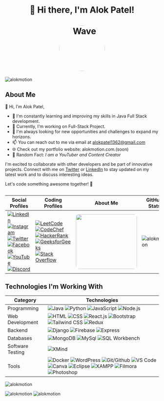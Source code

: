 <h1 align="center">👋 Hi there, I'm Alok Patel! <br> <br> 
    <img src="https://c.tenor.com/neqnFd4CHWAAAAAC/up-wave.gif" 
         alt="Wave" 
         style="border-radius: 50%;" 
         width="150" 
         height="150" 
    />
    
</h1>

<p align="left"><img src="https://komarev.com/ghpvc/?username=alokmotion&label=Profile%20views&color=0e75b6&style=flat" alt="alokmotion"/></p>


## About Me

👋 Hi, I'm Alok Patel, 
- 🌱 I'm constantly learning and improving my skills in Java Full Stack development.
- 💼 Currently, I'm working on Full-Stack Project.
- 🔭 I'm always looking for new opportunities and challenges to expand my horizons.
- 📫 You can reach out to me via email at alokpatel1362@gmail.com
- 🌐 Check out my portfolio website: alokmotion.com.(soon)
- 🎨 Random Fact: *I am a YouTuber and Content Creator*

I'm excited to collaborate with other developers and be part of innovative projects. Connect with me on [Twitter](https://twitter.com/alokmotion) or [LinkedIn](https://linkedin.com/in/alokmotion) to stay updated on my latest work and to discuss interesting ideas.

Let's code something awesome together! 🚀






##

| Social Profiles | Coding Profiles | About Me | GitHub Stats |
|------------------|-----------------|----------|--------------|
| [![LinkedIn](https://img.shields.io/badge/LinkedIn-%230077B5.svg?logo=linkedin&logoColor=white)](https://linkedin.com/in/alokmotion/) <br> [![Instagram](https://img.shields.io/badge/Instagram-%23E4405F.svg?logo=Instagram&logoColor=white)](https://instagram.com/alokmotion/) <br> [![Twitter](https://img.shields.io/badge/Twitter-%231DA1F2.svg?logo=Twitter&logoColor=white)](https://twitter.com/alokmotion) <br> [![Facebook](https://img.shields.io/badge/Facebook-%231877F2.svg?logo=Facebook&logoColor=white)](https://facebook.com/alokmotion) <br> [![YouTube](https://img.shields.io/badge/YouTube-%23FF0000.svg?logo=YouTube&logoColor=white)](https://www.youtube.com/alokmotionclasses) <br> [![Discord](https://img.shields.io/badge/Discord-%237289DA.svg?logo=Discord&logoColor=white)](https://discord.gg/alokmotion) | [![LeetCode](https://img.shields.io/badge/LeetCode-%23FFA116.svg?logo=leetcode&logoColor=white)](https://leetcode.com/alokmotion) <br> [![CodeChef](https://img.shields.io/badge/CodeChef-%23EA4E00.svg?logo=codechef&logoColor=white)](https://www.codechef.com/users/alokmotion) <br> [![HackerRank](https://img.shields.io/badge/HackerRank-%230769AD.svg?logo=hackerrank&logoColor=white)](https://www.hackerrank.com/alokmotion) <br> [![GeeksforGeeks](https://img.shields.io/badge/GeeksforGeeks-%2360B244.svg?logo=geeksforgeeks&logoColor=white)](https://auth.geeksforgeeks.org/user/alokmotion/practice/) <br> [![Stack Overflow](https://img.shields.io/badge/Stack%20Overflow-%23FE7A16.svg?logo=stack-overflow&logoColor=white)](https://stackoverflow.com/users/alokmotion/) | <img src="https://c.tenor.com/Rft05nnPfpgAAAAM/sewa-rumah-nak-baya-bile.gif" width="200" height="180" style="border-radius: 10px;"/> | <p><img align="center" src="https://github-readme-stats.vercel.app/api/top-langs?username=alokmotion&show_icons=true&locale=en&layout=compact" alt="alokmotion" /></p> |






## Technologies I'm Working With

| Category          | Technologies                             |
|-------------------|------------------------------------------|
| Programming       | ![Java](https://img.shields.io/badge/Java-%23007396.svg?logo=java&logoColor=white) ![Python](https://img.shields.io/badge/Python-%233776AB.svg?logo=python&logoColor=white) ![JavaScript](https://img.shields.io/badge/JavaScript-%23F7DF1E.svg?logo=javascript&logoColor=black) ![Node.js](https://img.shields.io/badge/Node.js-%23339933.svg?logo=node.js&logoColor=white) |
| Web Development   | ![HTML](https://img.shields.io/badge/HTML-%23E34F26.svg?logo=html5&logoColor=white) ![CSS](https://img.shields.io/badge/CSS-%231572B6.svg?logo=css3&logoColor=white) ![React.js](https://img.shields.io/badge/React.js-%2361DAFB.svg?logo=react&logoColor=white) ![Bootstrap](https://img.shields.io/badge/Bootstrap-%237952B3.svg?logo=bootstrap&logoColor=white) ![Tailwind CSS](https://img.shields.io/badge/Tailwind%20CSS-%2338B2AC.svg?logo=tailwind-css&logoColor=white) ![Redux](https://img.shields.io/badge/Redux-%23764ABC.svg?logo=redux&logoColor=white) |
| Backend           | ![Django](https://img.shields.io/badge/Django-%23092E20.svg?logo=django&logoColor=white) ![Firebase](https://img.shields.io/badge/Firebase-%23FFCA28.svg?logo=firebase&logoColor=black) ![Express](https://img.shields.io/badge/Express-%23000000.svg?logo=express&logoColor=white) |
| Databases         | ![MongoDB](https://img.shields.io/badge/MongoDB-%2347A248.svg?logo=mongodb&logoColor=white) ![MySql](https://img.shields.io/badge/MySql-%2300758F.svg?logo=mysql&logoColor=white) ![SQL Workbench](https://img.shields.io/badge/SQL%20Workbench-%23F4A32F.svg?logo=mysql&logoColor=black) |
| Software Testing  | ![XMind](https://img.shields.io/badge/XMind-%23E6852D.svg?logo=xmind&logoColor=white) |
| Tools             | ![Docker](https://img.shields.io/badge/Docker-%232496ED.svg?logo=docker&logoColor=white) ![WordPress](https://img.shields.io/badge/WordPress-%2321759B.svg?logo=wordpress&logoColor=white) ![Git/Github](https://img.shields.io/badge/Git/Github-%23F05032.svg?logo=git&logoColor=white) ![VS Code](https://img.shields.io/badge/VS%20Code-%23007ACC.svg?logo=visual-studio-code&logoColor=white) ![Canva](https://img.shields.io/badge/Canva-%2300C4CC.svg?logo=canva&logoColor=white) ![Eclipse](https://img.shields.io/badge/Eclipse-%232C2255.svg?logo=eclipse&logoColor=white) ![XAMPP](https://img.shields.io/badge/XAMPP-%23FB7A24.svg?logo=xampp&logoColor=white) ![Filmora](https://img.shields.io/badge/Filmora-%2303A9F4.svg?logo=wondershare&logoColor=white) ![Photoshop](https://img.shields.io/badge/Photoshop-%2300C8FF.svg?logo=adobe-photoshop&logoColor=white) |






<p><img align="center" src="https://github-readme-streak-stats.herokuapp.com/?user=alokmotion&" alt="alokmotion" /></p>
<img src="https://github-readme-streak-stats.herokuapp.com/?user=alokmotion" alt="alokmotion" />
<img src="https://streak-stats.demolab.com?user=alokmotion" alt="alokmotion" />

